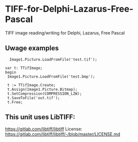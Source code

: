 # TIFF-for-Delphi-Lazarus-Free-Pascal
TIFF image reading/writing for Delphi, Lazarus, Free Pascal

## Uwage examples
```
  Image1.Picture.LoadFromFile('test.tif');
```

```
var t: TTifImage;
begin
 Image1.Picture.LoadFromFile('test.bmp');

 t := TTifImage.Create;
 t.Assign(Image1.Picture.Bitmap);
 t.SetCompression(COMPRESSION_LZW);
 t.SaveToFile('out.tif');
 t.Free; 
```

## This unit uses LibTIFF:
https://gitlab.com/libtiff/libtiff
License:
https://gitlab.com/libtiff/libtiff/-/blob/master/LICENSE.md
